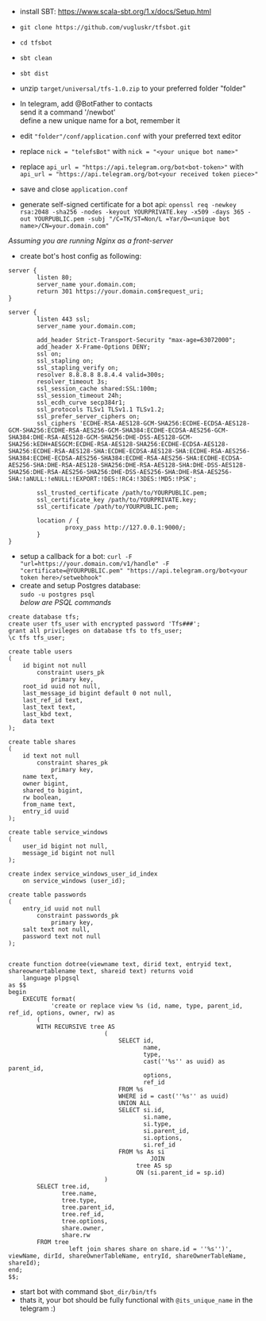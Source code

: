- install SBT: https://www.scala-sbt.org/1.x/docs/Setup.html
- `git clone https://github.com/vugluskr/tfsbot.git`  
- `cd tfsbot`  
- `sbt clean`  
- `sbt dist`  
- unzip `target/universal/tfs-1.0.zip` to your preferred folder "folder"  

- In telegram, add @BotFather to contacts  
send it a command '/newbot'  
define a new unique name for a bot, remember it 

- edit `"folder"/conf/application.conf` with your preferred text editor 
- replace `nick = "telefsBot"` with `nick = "<your unique bot name>"`
- replace `api_url = "https://api.telegram.org/bot<bot-token>"` with `api_url = "https://api.telegram.org/bot<your received token piece>"`
- save and close `application.conf`

- generate self-signed certificate for a bot api: `openssl req -newkey rsa:2048 -sha256 -nodes -keyout YOURPRIVATE.key -x509 -days 365 -out YOURPUBLIC.pem -subj "/C=TK/ST=Non/L
=Yar/O=<unique bot name>/CN=your.domain.com"`

_Assuming you are running Nginx as a front-server_

- create bot's host config as following:
```nginx
server {
        listen 80;
        server_name your.domain.com;
        return 301 https://your.domain.com$request_uri;
}

server {
        listen 443 ssl;
        server_name your.domain.com;

        add_header Strict-Transport-Security "max-age=63072000";
        add_header X-Frame-Options DENY;
        ssl on;
        ssl_stapling on;
        ssl_stapling_verify on;
        resolver 8.8.8.8 8.8.4.4 valid=300s;
        resolver_timeout 3s;
        ssl_session_cache shared:SSL:100m;
        ssl_session_timeout 24h;
        ssl_ecdh_curve secp384r1;
        ssl_protocols TLSv1 TLSv1.1 TLSv1.2;
        ssl_prefer_server_ciphers on;
        ssl_ciphers 'ECDHE-RSA-AES128-GCM-SHA256:ECDHE-ECDSA-AES128-GCM-SHA256:ECDHE-RSA-AES256-GCM-SHA384:ECDHE-ECDSA-AES256-GCM-SHA384:DHE-RSA-AES128-GCM-SHA256:DHE-DSS-AES128-GCM-SHA256:kEDH+AESGCM:ECDHE-RSA-AES128-SHA256:ECDHE-ECDSA-AES128-SHA256:ECDHE-RSA-AES128-SHA:ECDHE-ECDSA-AES128-SHA:ECDHE-RSA-AES256-SHA384:ECDHE-ECDSA-AES256-SHA384:ECDHE-RSA-AES256-SHA:ECDHE-ECDSA-AES256-SHA:DHE-RSA-AES128-SHA256:DHE-RSA-AES128-SHA:DHE-DSS-AES128-SHA256:DHE-RSA-AES256-SHA256:DHE-DSS-AES256-SHA:DHE-RSA-AES256-SHA:!aNULL:!eNULL:!EXPORT:!DES:!RC4:!3DES:!MD5:!PSK';

        ssl_trusted_certificate /path/to/YOURPUBLIC.pem;
        ssl_certificate_key /path/to/YOURPRIVATE.key;
        ssl_certificate /path/to/YOURPUBLIC.pem;

        location / {
                proxy_pass http://127.0.0.1:9000/;
        }
}

``` 

- setup a callback for a bot: `curl -F "url=https://your.domain.com/v1/handle" -F "certificate=@YOURPUBLIC.pem" "https://api.telegram.org/bot<your token here>/setwebhook"`
- create and setup Postgres database:  
`sudo -u postgres psql`  
_below are PSQL commands_
```psql
create database tfs;
create user tfs_user with encrypted password 'Tfs###';
grant all privileges on database tfs to tfs_user; 
\c tfs tfs_user;

create table users
(
	id bigint not null
		constraint users_pk
			primary key,
	root_id uuid not null,
	last_message_id bigint default 0 not null,
	last_ref_id text,
	last_text text,
	last_kbd text,
	data text
);

create table shares
(
	id text not null
		constraint shares_pk
			primary key,
	name text,
	owner bigint,
	shared_to bigint,
	rw boolean,
	from_name text,
	entry_id uuid
);

create table service_windows
(
	user_id bigint not null,
	message_id bigint not null
);

create index service_windows_user_id_index
	on service_windows (user_id);

create table passwords
(
	entry_id uuid not null
		constraint passwords_pk
			primary key,
	salt text not null,
	password text not null
);


create function dotree(viewname text, dirid text, entryid text, shareownertablename text, shareid text) returns void
	language plpgsql
as $$
begin
    EXECUTE format(
            'create or replace view %s (id, name, type, parent_id, ref_id, options, owner, rw) as
        (
        WITH RECURSIVE tree AS
                           (
                               SELECT id,
                                      name,
                                      type,
                                      cast(''%s'' as uuid) as parent_id,
                                      options,
                                      ref_id
                               FROM %s
                               WHERE id = cast(''%s'' as uuid)
                               UNION ALL
                               SELECT si.id,
                                      si.name,
                                      si.type,
                                      si.parent_id,
                                      si.options,
                                      si.ref_id
                               FROM %s As si
                                        JOIN
                                    tree AS sp
                                    ON (si.parent_id = sp.id)
                           )
        SELECT tree.id,
               tree.name,
               tree.type,
               tree.parent_id,
               tree.ref_id,
               tree.options,
               share.owner,
               share.rw
        FROM tree
                 left join shares share on share.id = ''%s'')', viewName, dirId, shareOwnerTableName, entryId, shareOwnerTableName, shareId);
end;
$$;

``` 
- start bot with command `$bot_dir/bin/tfs`
- thats it, your bot should be fully functional with `@its_unique_name` in the telegram :)
